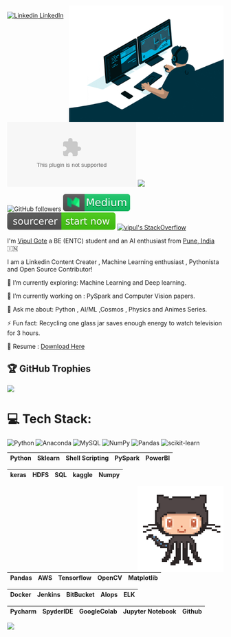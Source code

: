 
<img align="right" alt="GIF" src="https://github.com/vipulgote1999/vipulgote1999/blob/master/gif/giphy%20(1).gif" width="360"/>

[![Linkedin](https://i.stack.imgur.com/gVE0j.png) LinkedIn](https://www.linkedin.com/in/vipul-gote-21a923183/)&nbsp; [![Twitter](https://img.shields.io/twitter/url/https/twitter.com)](https://twitter.com/vipul_gote_4) [![](https://visitcount.itsvg.in/api?id=vipulgote1999&label=Profile%20Views&color=11&icon=0&pretty=true)](https://visitcount.itsvg.in)

![GitHub followers](https://img.shields.io/github/followers/vipulgote1999?style=social)
[![Medium](https://github.com/vipulgote1999/vipulgote1999/blob/master/badges/medium.svg)](https://medium.com/@vipulgote4)
[![Sourcerer](https://github.com/vipulgote1999/vipulgote1999/blob/master/logos/sourcerer-start%20now-brightgreen.svg)](https://sourcerer.io/vipulgote1999)
[![vipul's StackOverflow](https://stackoverflow-badge.vercel.app/?userID=13910652)](https://stackoverflow.com/users/13910652/vipul-gote)

I'm [Vipul Gote](https://sites.google.com/view/vipul-ai/home?read_current=1) a BE (ENTC) student and an AI enthusiast from 
[Pune, India](https://www.google.com/maps/place/18%C2%B037'24.5%22N+73%C2%B051'57.2%22E/@18.6232771,73.8658642,18z/data=!4m6!3m5!1s0x3bc2c7a004c0434d:0xd954c28b78729216!7e2!8m2!3d18.6234674!4d73.8658959) :india:

I am a Linkedin Content Creater , Machine Learning enthusiast , Pythonista and Open Source Contributor!

🌱 I’m currently exploring: Machine Learning and Deep learning.

🔭 I’m currently working on : PySpark and Computer Vision papers.

💬 Ask me about: Python , AI/ML  ,Cosmos , Physics and Animes Series.

⚡ Fun fact: Recycling one glass jar saves enough energy to watch television for 3 hours.

📄 Resume : [Download Here](https://drive.google.com/file/d/1CYYug7ZJMFIbnU572Z0hoOYWDlk-0k8W/view?usp=sharing)

## 🏆 GitHub Trophies
![](https://github-profile-trophy.vercel.app/?username=vipulgote1999&theme=tokyonight&no-frame=false&no-bg=false&margin-w=4)

# 💻 Tech Stack:
![Python](https://img.shields.io/badge/python-3670A0?style=for-the-badge&logo=python&logoColor=ffdd54) ![Anaconda](https://img.shields.io/badge/Anaconda-%2344A833.svg?style=for-the-badge&logo=anaconda&logoColor=white) ![MySQL](https://img.shields.io/badge/mysql-%2300f.svg?style=for-the-badge&logo=mysql&logoColor=white) ![NumPy](https://img.shields.io/badge/numpy-%23013243.svg?style=for-the-badge&logo=numpy&logoColor=white) ![Pandas](https://img.shields.io/badge/pandas-%23150458.svg?style=for-the-badge&logo=pandas&logoColor=white) ![scikit-learn](https://img.shields.io/badge/scikit--learn-%23F7931E.svg?style=for-the-badge&logo=scikit-learn&logoColor=white)

| Python | Sklearn | Shell Scripting | PySpark | PowerBI | 
| :---: | :---: | :---: | :---: | :---: | 

| keras | HDFS | SQL | kaggle | Numpy |
| :---: | :---: | :---: | :---: | :---: |

<img align='right' src='https://github.com/vipulgote1999/vipulgote1999/blob/master/images/octocat-anime.gif' width='200"'>

| Pandas | AWS | Tensorflow | OpenCV | Matplotlib |
| :---: | :---: | :---: | :---: | :---: |

| Docker | Jenkins | BitBucket | AIops | ELK |
| :---: | :---: | :---: | :---: | :---: |

| Pycharm | SpyderIDE | GoogleColab | Jupyter Notebook | Github |
| :---: | :---: | :---: | :---: | :---: |




![](https://github-readme-stats.vercel.app/api?username=vipulgote1999&show_icons=true&line_height=30)

